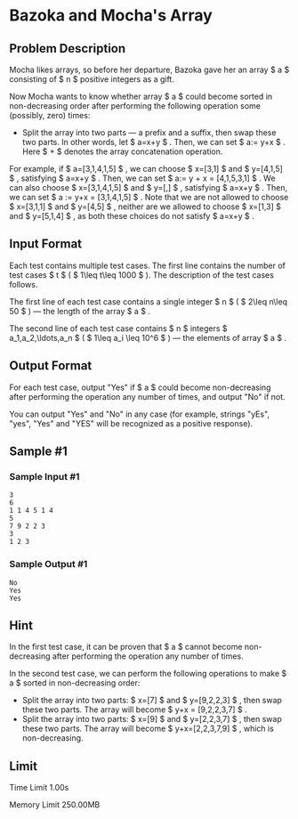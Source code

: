 # Bazoka and Mocha's Array

## Problem Description

Mocha likes arrays, so before her departure, Bazoka gave her an array $ a $ consisting of $ n $ positive integers as a gift.

Now Mocha wants to know whether array $ a $ could become sorted in non-decreasing order after performing the following operation some (possibly, zero) times:

- Split the array into two parts — a prefix and a suffix, then swap these two parts. In other words, let $ a=x+y $ . Then, we can set $ a:= y+x $ . Here $ + $ denotes the array concatenation operation.

For example, if $ a=[3,1,4,1,5] $ , we can choose $ x=[3,1] $ and $ y=[4,1,5] $ , satisfying $ a=x+y $ . Then, we can set $ a:= y + x = [4,1,5,3,1] $ . We can also choose $ x=[3,1,4,1,5] $ and $ y=[\,] $ , satisfying $ a=x+y $ . Then, we can set $ a := y+x = [3,1,4,1,5] $ . Note that we are not allowed to choose $ x=[3,1,1] $ and $ y=[4,5] $ , neither are we allowed to choose $ x=[1,3] $ and $ y=[5,1,4] $ , as both these choices do not satisfy $ a=x+y $ .

## Input Format

Each test contains multiple test cases. The first line contains the number of test cases $ t $ ( $ 1\leq t\leq 1000 $ ). The description of the test cases follows.

The first line of each test case contains a single integer $ n $ ( $ 2\leq n\leq 50 $ ) — the length of the array $ a $ .

The second line of each test case contains $ n $ integers $ a_1,a_2,\ldots,a_n $ ( $ 1\leq a_i \leq 10^6 $ ) — the elements of array $ a $ .

## Output Format

For each test case, output "Yes" if $ a $ could become non-decreasing after performing the operation any number of times, and output "No" if not.

You can output "Yes" and "No" in any case (for example, strings "yEs", "yes", "Yes" and "YES" will be recognized as a positive response).

## Sample #1

### Sample Input #1

```
3
6
1 1 4 5 1 4
5
7 9 2 2 3
3
1 2 3
```

### Sample Output #1

```
No
Yes
Yes
```

## Hint

In the first test case, it can be proven that $ a $ cannot become non-decreasing after performing the operation any number of times.

In the second test case, we can perform the following operations to make $ a $ sorted in non-decreasing order:

- Split the array into two parts: $ x=[7] $ and $ y=[9,2,2,3] $ , then swap these two parts. The array will become $ y+x = [9,2,2,3,7] $ .
- Split the array into two parts: $ x=[9] $ and $ y=[2,2,3,7] $ , then swap these two parts. The array will become $ y+x=[2,2,3,7,9] $ , which is non-decreasing.

## Limit



Time Limit
1.00s

Memory Limit
250.00MB